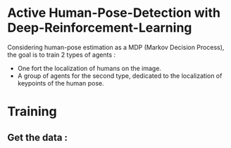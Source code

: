 # Active Human-Pose-Detection with Deep-Reinforcement-Learning
Considering human-pose estimation as a MDP (Markov Decision Process), the goal is to train 2 types of agents :
- One fort the localization of humans on the image.
- A group of agents for the second type, dedicated to the localization of keypoints of the human pose.


# Training
## Get the data :
